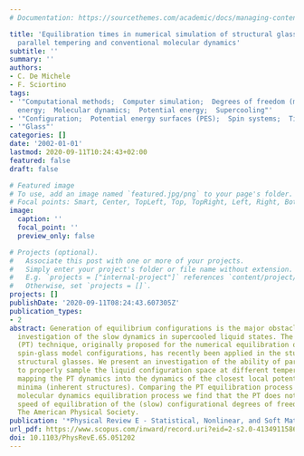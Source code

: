```yaml
---
# Documentation: https://sourcethemes.com/academic/docs/managing-content/

title: 'Equilibration times in numerical simulation of structural glasses: Comparing
  parallel tempering and conventional molecular dynamics'
subtitle: ''
summary: ''
authors:
- C. De Michele
- F. Sciortino
tags:
- '"Computational methods;  Computer simulation;  Degrees of freedom (mechanics);  Diffusion;  Kinetic
  energy;  Molecular dynamics;  Potential energy;  Supercooling"'
- '"Configuration;  Potential energy surfaces (PES);  Spin systems;  Time scale"'
- '"Glass"'
categories: []
date: '2002-01-01'
lastmod: 2020-09-11T10:24:43+02:00
featured: false
draft: false

# Featured image
# To use, add an image named `featured.jpg/png` to your page's folder.
# Focal points: Smart, Center, TopLeft, Top, TopRight, Left, Right, BottomLeft, Bottom, BottomRight.
image:
  caption: ''
  focal_point: ''
  preview_only: false

# Projects (optional).
#   Associate this post with one or more of your projects.
#   Simply enter your project's folder or file name without extension.
#   E.g. `projects = ["internal-project"]` references `content/project/deep-learning/index.md`.
#   Otherwise, set `projects = []`.
projects: []
publishDate: '2020-09-11T08:24:43.607305Z'
publication_types:
- 2
abstract: Generation of equilibrium configurations is the major obstacle for numerical
  investigation of the slow dynamics in supercooled liquid states. The parallel tempering
  (PT) technique, originally proposed for the numerical equilibration of discrete
  spin-glass model configurations, has recently been applied in the study of supercooled
  structural glasses. We present an investigation of the ability of parallel tempering
  to properly sample the liquid configuration space at different temperatures, by
  mapping the PT dynamics into the dynamics of the closest local potential energy
  minima (inherent structures). Comparing the PT equilibration process with the standard
  molecular dynamics equilibration process we find that the PT does not increase the
  speed of equilibration of the (slow) configurational degrees of freedom. © 2002
  The American Physical Society.
publication: '*Physical Review E - Statistical, Nonlinear, and Soft Matter Physics*'
url_pdf: https://www.scopus.com/inward/record.uri?eid=2-s2.0-41349115862&doi=10.1103%2fPhysRevE.65.051202&partnerID=40&md5=0d1f8d6f53958241898b037997bbefc4
doi: 10.1103/PhysRevE.65.051202
---
```

